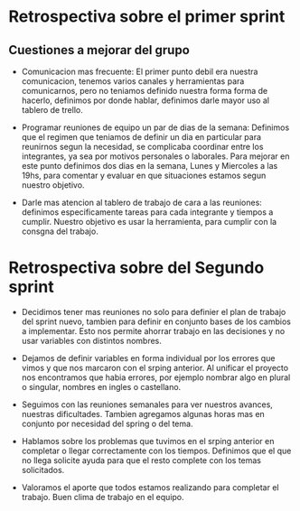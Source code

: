 # Retrospectiva sobre el primer sprint

## Cuestiones a mejorar del grupo


* Comunicacion mas frecuente: El primer punto debil era nuestra comunicacion, tenemos varios canales y herramientas para comunicarnos, pero no teniamos definido nuestra forma forma de hacerlo, definimos por donde hablar, definimos darle mayor uso al tablero de trello. 


* Programar reuniones de equipo un par de dias de la semana: Definimos que el regimen que teniamos de definir un dia en particular para reunirnos segun la necesidad, se complicaba coordinar entre los integrantes, ya sea por motivos personales o laborales. Para mejorar en este punto definimos dos dias en la semana, Lunes y Miercoles a las 19hs, para comentar y evaluar en que situaciones estamos segun nuestro objetivo.


* Darle mas atencion al tablero de trabajo de cara a las reuniones: definimos especificamente tareas para cada integrante y tiempos a cumplir. Nuestro objetivo es usar la herramienta, para cumplir con la consgna del trabajo. 

# Retrospectiva sobre del Segundo sprint

* Decidimos tener mas reuniones no solo para definier el plan de trabajo del sprint nuevo, tambien para definir en conjunto bases de los cambios a implementar. Esto nos permite ahorrar trabajo en las decisiones y no usar variables con distintos nombres.

* Dejamos de definir variables en forma individual por los errores que vimos y que nos marcaron con el srping anterior. Al unificar el proyecto nos encontramos que habia errores, por ejemplo nombrar algo en plural o singular, nombres en ingles o castellano.

* Seguimos con las reuniones semanales para ver nuestros avances, nuestras dificultades.  Tambien agregamos algunas horas mas en conjunto por necesidad del spring o del tema.

* Hablamos sobre los problemas que tuvimos en el srping anterior en completar o llegar correctamente con los tiempos. Definimos que el que no llega solicite ayuda para que el resto complete con los temas solicitados.

* Valoramos el aporte que todos estamos realizando para completar el trabajo. Buen clima de trabajo en el equipo. 